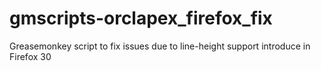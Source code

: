gmscripts-orclapex_firefox_fix
==============================

Greasemonkey script to fix issues due to line-height support introduce in Firefox 30
